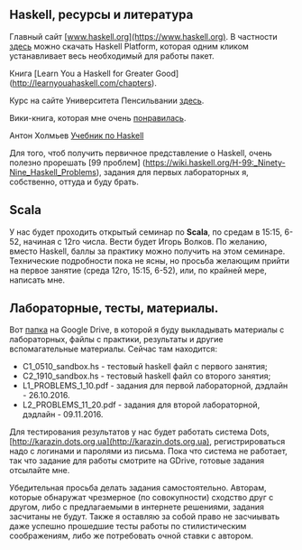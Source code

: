 ## Haskell, ресурсы и литература
Главный сайт [www.haskell.org](https://www.haskell.org). В частности [здесь](https://www.haskell.org/platform/windows.html) можно скачать Haskell Platform, которая одним кликом устанавливает весь необходимый для работы пакет.

Книга [Learn You a Haskell for Greater Good] (http://learnyouahaskell.com/chapters).

Курс на сайте Университета Пенсильвании [здесь](http://www.cis.upenn.edu/~cis194/).

Вики-книга, которая мне очень [понравилась](https://en.wikibooks.org/wiki/Haskell). 

Антон Холмьев [Учебник по Haskell](https://anton-k.github.io/ru-haskell-book/book/home.html)

Для того, чтоб получить первичное представление о Haskell, очень полезно прорешать [99 проблем] (https://wiki.haskell.org/H-99:_Ninety-Nine_Haskell_Problems), задания для первых лабораторных я, собственно, оттуда и буду брать.

## Scala

У нас будет проходить открытый семинар по **Scala**, по средам в 15:15, 6-52, начиная с 12го числа. Вести будет Игорь Волков. По желанию, вместо Haskell, баллы за практику можно получить на этом семинаре. Технические подробности пока не ясны, но просьба желающим прийти на первое занятие (среда 12го, 15:15, 6-52), или, по крайней мере, написать мне.  

## Лабораторные, тесты, материалы.

Вот  [папка](https://drive.google.com/open?id=0BxXr-5OwM1J0RTBqZUpxa0ozeEE) на Google Drive, в которой я буду выкладывать материалы с лабораторных, файлы с практики, результаты и другие вспомагательные материалы. Сейчас там находится:
- C1_0510_sandbox.hs    - тестовый haskell файл с первого занятия;
- C2_1910_sandbox.hs    - тестовый haskell файл со второго занятия;
- L1_PROBLEMS_1_10.pdf  - задания для первой лабораторной, дэдлайн - 26.10.2016. 
- L2_PROBLEMS_11_20.pdf  - задания для второй лабораторной, дэдлайн - 09.11.2016. 

Для тестирования результатов у нас будет работать система Dots, [http://karazin.dots.org.ua](http://karazin.dots.org.ua), регистрироваться надо с логинами и паролями из письма. Пока что система не работает, так что задание для работы смотрите на GDrive, готовые задания отсылайте мне.

Убедительная просьба делать задания самостоятельно. Авторам, которые обнаружат чрезмерное (по совокупности) сходство друг с другом, либо с предлагаемыми в интернете решениями, задания засчитаны не будут. Также я оставляю за собой право не засчиывать даже успешно прошедшие тесты работы по стилистическим соображениям, либо же потребовать очной ставки с автором.






